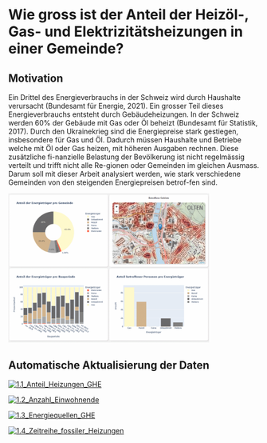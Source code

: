 # Wie gross ist der Anteil der Heizöl-, Gas- und Elektrizitätsheizungen in einer Gemeinde?

## Motivation
Ein Drittel des Energieverbrauchs in der Schweiz wird durch Haushalte verursacht (Bundesamt für Energie, 2021). Ein grosser Teil dieses Energieverbrauchs entsteht durch Gebäudeheizungen. In der Schweiz werden 60% der Gebäude mit Gas oder Öl beheizt (Bundesamt für Statistik, 2017). Durch den Ukrainekrieg sind die Energiepreise stark gestiegen, insbesondere für Gas und Öl. Dadurch müssen Haushalte und Betriebe welche mit Öl oder Gas heizen, mit höheren Ausgaben rechnen. Diese zusätzliche fi-nanzielle Belastung der Bevölkerung ist nicht regelmässig verteilt und trifft nicht alle Re-gionen oder Gemeinden im gleichen Ausmass. Darum soll mit dieser Arbeit analysiert werden, wie stark verschiedene Gemeinden von den steigenden Energiepreisen betrof-fen sind.

<img src="https://github.com/nrohrbach/HeizcheckGemeinde/blob/pages/Bilder/Dashboard.gif" width="80%"/>


## Automatische Aktualisierung der Daten

[![1.1_Anteil_Heizungen_GHE](https://github.com/nrohrbach/HeizcheckGemeinde/actions/workflows/1.1_Anteil_Heizungen_GHE.yml/badge.svg)](https://github.com/nrohrbach/HeizcheckGemeinde/actions/workflows/1.1_Anteil_Heizungen_GHE.yml)

[![1.2_Anzahl_Einwohnende](https://github.com/nrohrbach/HeizcheckGemeinde/actions/workflows/1.2_Anzahl_Einwohnende.yml/badge.svg)](https://github.com/nrohrbach/HeizcheckGemeinde/actions/workflows/1.2_Anzahl_Einwohnende.yml)

[![1.3_Energiequellen_GHE](https://github.com/nrohrbach/HeizcheckGemeinde/actions/workflows/1.3_Energiequellen_GHE.yml/badge.svg)](https://github.com/nrohrbach/HeizcheckGemeinde/actions/workflows/1.3_Energiequellen_GHE.yml)

[![1.4_Zeitreihe_fossiler_Heizungen](https://github.com/nrohrbach/HeizcheckGemeinde/actions/workflows/1.4_Zeitreihe_fossiler_Heizungen.yml/badge.svg)](https://github.com/nrohrbach/HeizcheckGemeinde/actions/workflows/1.4_Zeitreihe_fossiler_Heizungen.yml)
